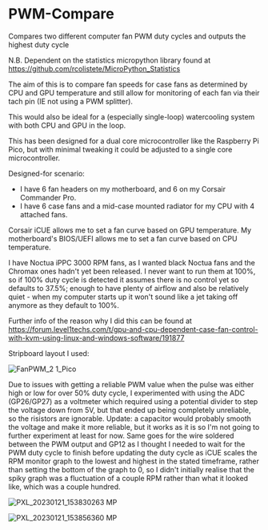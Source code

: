 # PWM-Compare
Compares two different computer fan PWM duty cycles and outputs the highest duty cycle

N.B. Dependent on the statistics micropython library found at https://github.com/rcolistete/MicroPython_Statistics

The aim of this is to compare fan speeds for case fans as determined by CPU and GPU temperature and still allow for monitoring of each fan via their tach pin (IE not using a PWM splitter).

This would also be ideal for a (especially single-loop) watercooling system with both CPU and GPU in the loop.

This has been designed for a dual core microcontroller like the Raspberry Pi Pico, but with minimal tweaking it could be adjusted to a single core microcontroller.

Designed-for scenario:
* I have 6 fan headers on my motherboard, and 6 on my Corsair Commander Pro.
* I have 6 case fans and a mid-case mounted radiator for my CPU with 4 attached fans.

Corsair iCUE allows me to set a fan curve based on GPU temperature.
My motherboard's BIOS/UEFI allows me to set a fan curve based on CPU temperature.

I have Noctua iPPC 3000 RPM fans, as I wanted black Noctua fans and the Chromax ones hadn't yet been released. I never want to run them at 100%, so if 100% duty cycle is detected it assumes there is no control yet so defaults to 37.5%; enough to have plenty of airflow and also be relatively quiet - when my computer starts up it won't sound like a jet taking off anymore as they default to 100%.

Further info of the reason why I did this can be found at https://forum.level1techs.com/t/gpu-and-cpu-dependent-case-fan-control-with-kvm-using-linux-and-windows-software/191877


Stripboard layout I used:

![FanPWM_2 1_Pico](https://user-images.githubusercontent.com/5290059/213879008-fce5c49d-b606-46e9-b850-fb750a245e39.png)


Due to issues with getting a reliable PWM value when the pulse was either high or low for over 50% duty cycle, I experimented with using the ADC (GP26/GP27) as a voltmeter which required using a potential divider to step the voltage down from 5V, but that ended up being completely unreliable, so the risistors are ignorable. Update: a capacitor would probably smooth the voltage and make it more reliable, but it works as it is so I'm not going to further experiment at least for now. Same goes for the wire soldered between the PWM output and GP12 as I thought I needed to wait for the PWM duty cycle to finish before updating the duty cycle as iCUE scales the RPM monitor graph to the lowest and highest in the stated timeframe, rather than setting the bottom of the graph to 0, so I didn't initially realise that the spiky graph was a fluctuation of a couple RPM rather than what it looked like, which was a couple hundred.

![PXL_20230121_153830263 MP](https://user-images.githubusercontent.com/5290059/213879670-424c8fed-93a7-4e2c-ab74-2d2fadaf49bb.jpg)

![PXL_20230121_153856360 MP](https://user-images.githubusercontent.com/5290059/213879679-2624436d-10ff-4c20-bf16-e1afd128f96f.jpg)
